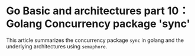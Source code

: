 # Go Basic and architectures part 10：Golang Concurrency package 'sync'


This article summarizes the concurrency package `sync` in golang and the underlying architectures using `semaphore`.

<!--more-->
